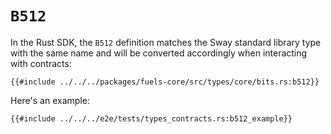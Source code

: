# `B512`

In the Rust SDK, the `B512` definition matches the Sway standard library type with the same name and will be converted accordingly when interacting with contracts:

```rust,ignore
{{#include ../../../packages/fuels-core/src/types/core/bits.rs:b512}}
```

Here's an example:

```rust,ignore
{{#include ../../../e2e/tests/types_contracts.rs:b512_example}}
```

